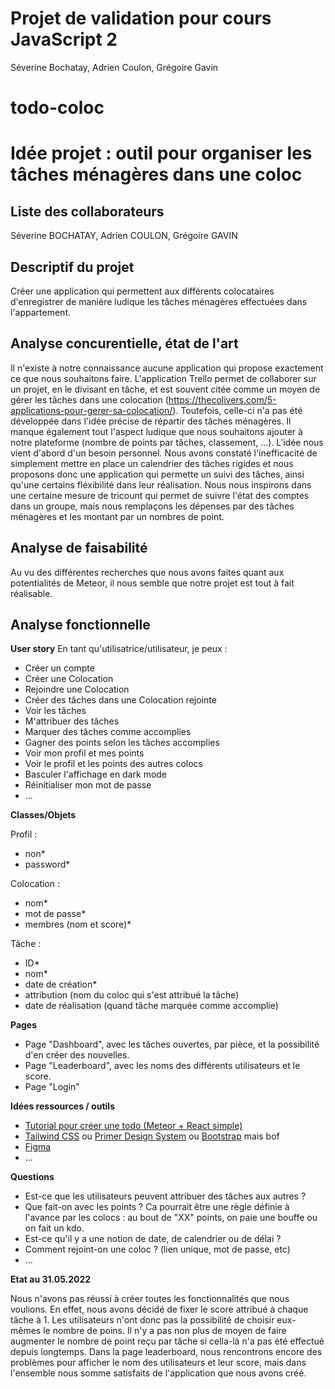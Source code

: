 # Projet de validation pour cours JavaScript 2
Séverine Bochatay, Adrien Coulon, Grégoire Gavin

# todo-coloc
 
# Idée projet : outil pour organiser les tâches ménagères dans une coloc

## Liste des collaborateurs
Séverine BOCHATAY, Adrien COULON, Grégoire GAVIN

## Descriptif du projet
Créer une application qui permettent aux différents colocataires d'enregistrer de manière ludique les tâches ménagères effectuées dans l'appartement.

## Analyse concurentielle, état de l'art
Il n'existe à notre connaissance aucune application qui propose exactement ce que nous souhaitons faire. L'application Trello permet de collaborer sur un projet, en le divisant en tâche, et est souvent citée comme un moyen de gérer les tâches dans une colocation (https://thecolivers.com/5-applications-pour-gerer-sa-colocation/). Toutefois, celle-ci n'a pas été développée dans l'idée précise de répartir des tâches ménagères. Il manque également tout l'aspect ludique que nous souhaitons ajouter à notre plateforme (nombre de points par tâches, classement, ...).
L'idée nous vient d'abord d'un besoin personnel. Nous avons constaté l'inefficacité de simplement mettre en place un calendrier des tâches rigides et nous proposons donc une application qui permette un suivi des tâches, ainsi qu'une certains fléxibilité dans leur réalisation. Nous nous inspirons dans une certaine mesure de tricount qui permet de suivre l'état des comptes dans un groupe, mais nous remplaçons les dépenses par des tâches ménagères et les montant par un nombres de point.

## Analyse de faisabilité
Au vu des différentes recherches que nous avons faites quant aux potentialités de Meteor, il nous semble que notre projet est tout à fait réalisable.

## Analyse fonctionnelle
**User story**
En tant qu'utilisatrice/utilisateur, je peux : 
- Créer un compte
- Créer une Colocation
- Rejoindre une Colocation
- Créer des tâches dans une Colocation rejointe
- Voir les tâches
- M'attribuer des tâches
- Marquer des tâches comme accomplies
- Gagner des points selon les tâches accomplies
- Voir mon profil et mes points
- Voir le profil et les points des autres colocs
- Basculer l'affichage en dark mode
- Réinitialiser mon mot de passe
- ...

**Classes/Objets**

Profil :
- non*
- password*

Colocation :
- nom*
- mot de passe*
- membres (nom et score)*

Tâche :
- ID*
- nom*
- date de création*
- attribution (nom du coloc qui s'est attribué la tâche)
- date de réalisation (quand tâche marquée comme accomplie)

**Pages**
 - Page "Dashboard", avec les tâches ouvertes, par pièce, et la possibilité d'en créer des nouvelles.
 - Page "Leaderboard", avec les noms des différents utilisateurs et le score.
 - Page "Login"

**Idées ressources / outils** 
- [Tutorial pour créer une todo (Meteor + React simple)](https://react-tutorial.meteor.com/simple-todos/)
- [Tailwind CSS](https://tailwindcss.com/) ou [Primer Design System](https://primer.style/) ou [Bootstrap](https://getbootstrap.com/) mais bof
- [Figma](https://www.figma.com/)
- ...

**Questions**
 - Est-ce que les utilisateurs peuvent attribuer des tâches aux autres ?
 - Que fait-on avec les points ? Ca pourrait être une règle définie à l'avance par les colocs : au bout de "XX" points, on paie une bouffe ou on fait un kdo.
 - Est-ce qu'il y a une notion de date, de calendrier ou de délai ?
 - Comment rejoint-on une coloc ? (lien unique, mot de passe, etc)
 - ...

**Etat au 31.05.2022**

Nous n'avons pas réussi à créer toutes les fonctionnalités que nous voulions. 
En effet, nous avons décidé de fixer le score attribué à chaque tâche à 1. Les utilisateurs n'ont donc pas la possibilité de choisir eux-mêmes le nombre de poins.
Il n'y a pas non plus de moyen de faire augmenter le nombre de point reçu par tâche si cella-là n'a pas été effectué depuis longtemps.
Dans la page leaderboard, nous rencontrons encore des problèmes pour afficher le nom des utilisateurs et leur score, mais dans l'ensemble nous somme satisfaits de l'application que nous avons créé.

